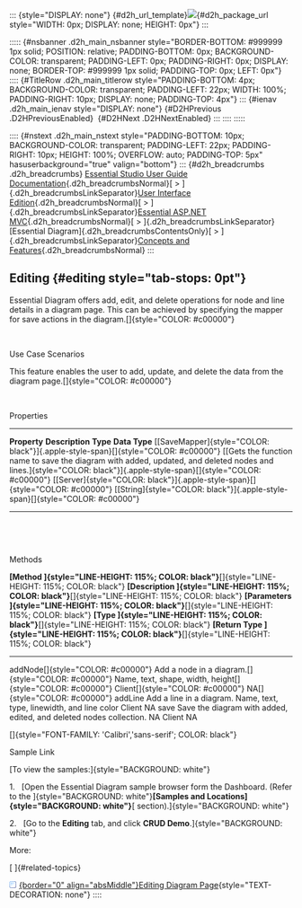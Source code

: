 ::: {style="DISPLAY: none"}
[](ms-xhelp:///?Id=d2h_url_template){#d2h_url_template}![](!package_url!){#d2h_package_url style="WIDTH: 0px; DISPLAY: none; HEIGHT: 0px"}
:::

::::: {#nsbanner .d2h_main_nsbanner style="BORDER-BOTTOM: #999999 1px solid; POSITION: relative; PADDING-BOTTOM: 0px; BACKGROUND-COLOR: transparent; PADDING-LEFT: 0px; PADDING-RIGHT: 0px; DISPLAY: none; BORDER-TOP: #999999 1px solid; PADDING-TOP: 0px; LEFT: 0px"}
:::: {#TitleRow .d2h_main_titlerow style="PADDING-BOTTOM: 4px; BACKGROUND-COLOR: transparent; PADDING-LEFT: 22px; WIDTH: 100%; PADDING-RIGHT: 10px; DISPLAY: none; PADDING-TOP: 4px"}
::: {#ienav .d2h_main_ienav style="DISPLAY: none"}
[](ms-xhelp:///?Id=d3de6782-3d2e-4b48-a8d4-2c054fae2625){#D2HPrevious .D2HPreviousEnabled}  [](ms-xhelp:///?Id=3c51da15-c47b-4b58-b584-760e95f27b75){#D2HNext .D2HNextEnabled}
:::
::::
:::::

:::: {#nstext .d2h_main_nstext style="PADDING-BOTTOM: 10px; BACKGROUND-COLOR: transparent; PADDING-LEFT: 22px; PADDING-RIGHT: 10px; HEIGHT: 100%; OVERFLOW: auto; PADDING-TOP: 5px" hasuserbackground="true" valign="bottom"}
::: {#d2h_breadcrumbs .d2h_breadcrumbs}
[Essential Studio User Guide Documentation](ms-xhelp:///?Id=12457748-09e3-4d74-a240-8e049cedf030){.d2h_breadcrumbsNormal}[ \> ]{.d2h_breadcrumbsLinkSeparator}[User Interface Edition](ms-xhelp:///?Id=c29296b7-531c-413b-a0ec-488ca1f7f669){.d2h_breadcrumbsNormal}[ \> ]{.d2h_breadcrumbsLinkSeparator}[Essential ASP.NET MVC](ms-xhelp:///?Id=4b14e7d1-65c4-4f67-b1aa-2c37709905a5){.d2h_breadcrumbsNormal}[ \> ]{.d2h_breadcrumbsLinkSeparator}[Essential Diagram]{.d2h_breadcrumbsContentsOnly}[ \> ]{.d2h_breadcrumbsLinkSeparator}[Concepts and Features](ms-xhelp:///?Id=04839cdf-94fc-4d24-9f6b-119fdbd7bbfb){.d2h_breadcrumbsNormal}
:::

## Editing {#editing style="tab-stops: 0pt"}

Essential Diagram offers add, edit, and delete operations for node and line details in a diagram page. This can be achieved by specifying the mapper for save actions in the diagram.[]{style="COLOR: #c00000"}

 

Use Case Scenarios

This feature enables the user to add, update, and delete the data from the diagram page.[]{style="COLOR: #c00000"}

 

Properties

  ----------------------------------------------------------------------------------- --------------------------------------------------------------------------------------------------------------------------------------------------------------------- ------------------------------------------------------------------------------- -------------------------------------------------------------------------------
  **Property**                                                                        **Description**                                                                                                                                                       **Type**                                                                        **Data Type**
  [[SaveMapper]{style="COLOR: black"}]{.apple-style-span}[]{style="COLOR: #c00000"}   [[Gets the function name to save the diagram with added, updated, and deleted nodes and lines.]{style="COLOR: black"}]{.apple-style-span}[]{style="COLOR: #c00000"}   [[Server]{style="COLOR: black"}]{.apple-style-span}[]{style="COLOR: #c00000"}   [[String]{style="COLOR: black"}]{.apple-style-span}[]{style="COLOR: #c00000"}
  ----------------------------------------------------------------------------------- --------------------------------------------------------------------------------------------------------------------------------------------------------------------- ------------------------------------------------------------------------------- -------------------------------------------------------------------------------

 

 

Methods

  **[Method ]{style="LINE-HEIGHT: 115%; COLOR: black"}**[]{style="LINE-HEIGHT: 115%; COLOR: black"}   **[Description ]{style="LINE-HEIGHT: 115%; COLOR: black"}**[]{style="LINE-HEIGHT: 115%; COLOR: black"}   **[Parameters ]{style="LINE-HEIGHT: 115%; COLOR: black"}**[]{style="LINE-HEIGHT: 115%; COLOR: black"}   **[Type ]{style="LINE-HEIGHT: 115%; COLOR: black"}**[]{style="LINE-HEIGHT: 115%; COLOR: black"}   **[Return Type ]{style="LINE-HEIGHT: 115%; COLOR: black"}**[]{style="LINE-HEIGHT: 115%; COLOR: black"}
  --------------------------------------------------------------------------------------------------- -------------------------------------------------------------------------------------------------------- ------------------------------------------------------------------------------------------------------- ------------------------------------------------------------------------------------------------- --------------------------------------------------------------------------------------------------------
  addNode[]{style="COLOR: #c00000"}                                                                   Add a node in a diagram.[]{style="COLOR: #c00000"}                                                       Name, text, shape, width, height[]{style="COLOR: #c00000"}                                              Client[]{style="COLOR: #c00000"}                                                                  NA[]{style="COLOR: #c00000"}
  addLine                                                                                             Add a line in a diagram.                                                                                 Name, text, type, linewidth, and line color                                                             Client                                                                                            NA
  save                                                                                                Save the diagram with added, edited, and deleted nodes collection.                                       NA                                                                                                      Client                                                                                            NA

[]{style="FONT-FAMILY: 'Calibri','sans-serif'; COLOR: black"} 

Sample Link

[To view the samples:]{style="BACKGROUND: white"}

1.   [Open the Essential Diagram sample browser form the Dashboard. (Refer to the ]{style="BACKGROUND: white"}**[Samples and Locations]{style="BACKGROUND: white"}**[ section).]{style="BACKGROUND: white"}

2.   [Go to the **Editing** tab, and click **CRUD Demo**.]{style="BACKGROUND: white"}

More:

[ ]{#related-topics}

[![](button.gif){border="0" align="absMiddle"}Editing Diagram Page](ms-xhelp:///?Id=3c51da15-c47b-4b58-b584-760e95f27b75){style="TEXT-DECORATION: none"}
::::
